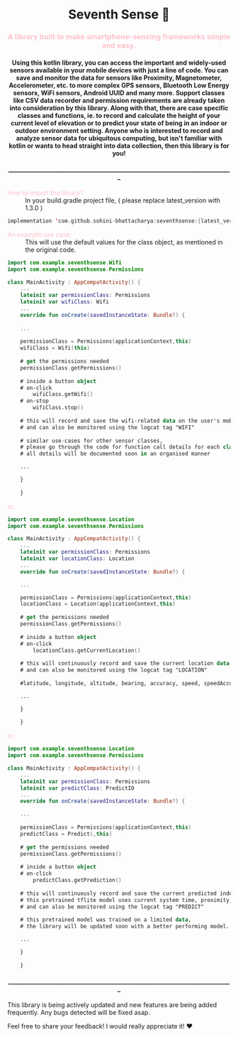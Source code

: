 
<h1 align="center">Seventh Sense 📱</h1>

<h3 align="center"><span style="color:#FFC0CB">A library built to make smartphone-sensing frameworks simple and easy.</span></h3>

<h4 align="center">
Using this kotlin library, you can access the important and widely-used sensors available in your mobile devices with just a line of code. You can save and monitor the data for sensors like Proximity, Magnetometer, Accelerometer, etc. to more complex GPS sensors, Bluetooth Low Energy sensors, WiFi sensors, Android UUID and many more. Support classes like CSV data recorder and permission requirements are already taken into consideration by this library.
Along with that, there are case specific classes and functions, ie. to record and calculate the height of your current level of elevation or to predict your state of being in an indoor or outdoor environment setting. Anyone who is interested to record and analyze sensor data for ubiquitous computing, but isn't familiar with kotlin or wants to head straight into data collection, then this library is for you!
</h4>

<h4 align="center">____________________________________________________________________________</h4>

<dl>
  <dt><span style="color:#FFC0CB">How to import the library?</span></dt>
    <dd>In your build.gradle project file, ( please replace latest_version with 1.3.0 )
</dd>
</dl>

``` kotlin
implementation 'com.github.sohini-bhattacharya:seventhsense:{latest_version}'
```


<dl>
  <dt><span style="color:#FFC0CB">An example use case:</span>
    <dd>This will use the default values for the class object, as mentioned in the original code.
</dd>
</dl>

```kotlin
import com.example.seventhsense.Wifi
import com.example.seventhsense.Permissions

class MainActivity : AppCompatActivity() {
    ...
    lateinit var permissionClass: Permissions
    lateinit var wifiClass: Wifi
    ...
    override fun onCreate(savedInstanceState: Bundle?) {
    
    ...
    
    permissionClass = Permissions(applicationContext,this)
    wifiClass = Wifi(this)
    
    # get the permissions needed
    permissionClass.getPermissions()
    
    # inside a button object
    # on-click
        wifiClass.getWifi()
    # on-stop
        wifiClass.stop()    
    
    # this will record and save the wifi-related data on the user's mobile device, 
    # and can also be monitored using the logcat tag "WIFI"
    
    # similar use-cases for other sensor classes,
    # please go through the code for function call details for each class
    # all details will be documented soon in an organised manner

    ...

    }
    
    }
```

<dl>
  <dt><span style="color:#FFC0CB">or,</span>
</dl>

```kotlin
import com.example.seventhsense.Location
import com.example.seventhsense.Permissions

class MainActivity : AppCompatActivity() {
    ...
    lateinit var permissionClass: Permissions
    lateinit var locationClass: Location
    ...
    override fun onCreate(savedInstanceState: Bundle?) {

    ...

    permissionClass = Permissions(applicationContext,this)
    locationClass = Location(applicationContext,this)
    
    # get the permissions needed
    permissionClass.getPermissions()
    
    # inside a button object
    # on-click
        locationClass.getCurrentLocation() 
    
    # this will continuously record and save the current location data of the user's mobile device, 
    # and can also be monitored using the logcat tag "LOCATION"
    
    #latitude, longitude, altitude, bearing, accuracy, speed, speedAccuracy

    ...

    }
    
    }
```

<dl>
  <dt><span style="color:#FFC0CB">or,</span>
</dl>

```kotlin
import com.example.seventhsense.Location
import com.example.seventhsense.Permissions

class MainActivity : AppCompatActivity() {
    ...
    lateinit var permissionClass: Permissions
    lateinit var predictClass: PredictIO
    ...
    override fun onCreate(savedInstanceState: Bundle?) {

    ...
    
    permissionClass = Permissions(applicationContext,this)
    predictClass = Predict(,this)
    
    # get the permissions needed
    permissionClass.getPermissions()
    
    # inside a button object
    # on-click
        predictClass.getPrediction() 
    
    # this will continuously record and save the current predicted indoor/outdoor class of the user's mobile device, 
    # this pretrained tflite model uses current system time, proximity, and light sensor data.
    # and can also be monitored using the logcat tag "PREDICT"
    
    # this pretrained model was trained on a limited data, 
    # the library will be updated soon with a better performing model.

    ...

    }
    
    }
```


<h4 align="center">____________________________________________________________________________</h4>


This library is being actively updated and new features are being added frequently. Any bugs detected will be fixed asap.

Feel free to share your feedback! I would really appreciate it! ❤️️

